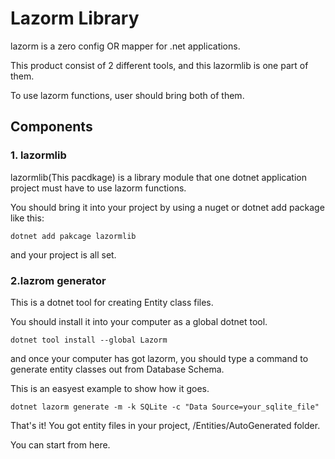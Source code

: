# Lazorm Library 

lazorm is a zero config OR mapper for .net applications.

This product consist of 2 different tools, 
and this lazormlib is one part of them.

To use lazorm functions, user should bring both of them.

## Components

### 1. lazormlib

lazormlib(This pacdkage) is a library module 
that one dotnet application project must have
to use lazorm functions.

You should bring it into your project by 
using a nuget or dotnet add package like this:

```
dotnet add pakcage lazormlib
```

and your project is all set.

### 2.lazrom generator 

This is a dotnet tool for creating Entity class files.

You should install it into your computer as a global dotnet tool.

```
dotnet tool install --global Lazorm
```

and once your computer has got lazorm,
you should type a command to generate entity classes 
out from Database Schema.

This is an easyest example to show how it goes.

``` 
dotnet lazorm generate -m -k SQLite -c "Data Source=your_sqlite_file"
```

That's it! 
You got entity files in your project, 
/Entities/AutoGenerated folder.

You can start from here.


